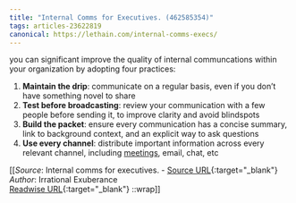 ```yaml
---
title: "Internal Comms for Executives. (462585354)"
tags: articles-23622819
canonical: https://lethain.com/internal-comms-execs/
---
```


you can significant improve the quality of internal communcations within your organization by adopting four practices:

1.  **Maintain the drip**: communicate on a regular basis, even if you don’t have something novel to share
2.  **Test before broadcasting**: review your communication with a few people before sending it, to improve clarity and avoid blindspots
3.  **Build the packet**: ensure every communication has a concise summary, link to background context, and an explicit way to ask questions
4.  **Use every channel**: distribute important information across every relevant channel, including [meetings](https://lethain.com/eng-org-meetings/), email, chat, etc


[[_Source_: Internal comms for executives. - [Source URL](https://lethain.com/internal-comms-execs/){:target="_blank"}<br>
_Author_: Irrational Exuberance<br>
[Readwise URL](https://readwise.io/open/462585354){:target="_blank"}
::wrap]]
